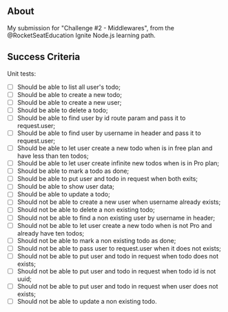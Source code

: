 ## About ##

My submission for "Challenge #2 - Middlewares", from the @RocketSeatEducation Ignite Node.js learning path.

## Success Criteria ##

Unit tests:

  - [ ] Should be able to list all user's todo;
  - [ ] Should be able to create a new todo;
  - [ ] Should be able to create a new user;
  - [ ] Should be able to delete a todo;
  - [ ] Should be able to find user by id route param and pass it to request.user;
  - [ ] Should be able to find user by username in header and pass it to request.user;
  - [ ] Should be able to let user create a new todo when is in free plan and have less than ten todos;
  - [ ] Should be able to let user create infinite new todos when is in Pro plan;
  - [ ] Should be able to mark a todo as done;
  - [ ] Should be able to put user and todo in request when both exits;
  - [ ] Should be able to show user data;
  - [ ] Should be able to update a todo;
  - [ ] Should not be able to create a new user when username already exists;
  - [ ] Should not be able to delete a non existing todo;
  - [ ] Should not be able to find a non existing user by username in header;
  - [ ] Should not be able to let user create a new todo when is not Pro and already have ten todos;
  - [ ] Should not be able to mark a non existing todo as done;
  - [ ] Should not be able to pass user to request.user when it does not exists;
  - [ ] Should not be able to put user and todo in request when todo does not exists;
  - [ ] Should not be able to put user and todo in request when todo id is not uuid;
  - [ ] Should not be able to put user and todo in request when user does not exists;
  - [ ] Should not be able to update a non existing todo.